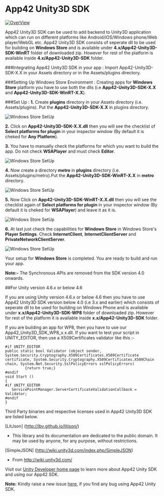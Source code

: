 App42 Unity3D SDK
=================

[![OverView](http://api.shephertz.com/images/0.1/logo.png)](http://api.shephertz.com/)

App42 Unity3D SDK can be used to add backend to Unity3D application which can run on different platforms like Android/iOS/Windows phone/Web player/WebGL etc. App42 Unity3D SDK consists of seperate dll to be used for building on __Windows Store__ and is available under __4.x/App42-Unity3D-SDK-WinRT__ folder of downloaded zip. However for rest of the platform is available inside __4.x/App42-Unity3D-SDK__ folder.

###Integrating App42 Unity3D SDK in your app :
Import App42-Unity3D-SDK-X.X in your Assets directory or in the Assets/plugins directory.


###Setting Up Windows Store Environment :
Creating apps for __Windows Store__ platform you have to use both the dlls (i.e __App42-Unity3D-SDK-X.X__ and __App42-Unity3D-SDK-WinRT-X.X__).


###Set Up :
**1.** Create __plugins__ directory in your Assets directory (i.e. Assets/plugins). 
Put the **App42-Unity3D-SDK-X.X** in plugins directory.

![Windows Store SetUp](https://raw.githubusercontent.com/AkshayMShepHertz/App42_ScreenShots/master/ScreenShots/pluginsFolder.png)


**2.** Click on __App42-Unity3D-SDK-X.X.dll__ then you will see the checklist of __Select platforms for plugin__ in your inspector window (By default it is cheked for __Any Platform__).


**3.** You have to manually check the platforms for which you want to build the app. Do not check __WSAPlayer__ and must check __Editor__.


![Windows Store SetUp](https://raw.githubusercontent.com/AkshayMShepHertz/App42_ScreenShots/master/ScreenShots/allChecked.png)


**4.** Now create a directory __metro__ in __plugins__ directory (i.e. Assets/plugins/metro).Put the __App42-Unity3D-SDK-WinRT-X.X__ in __metro__ directory.


![Windows Store SetUp](https://raw.githubusercontent.com/AkshayMShepHertz/App42_ScreenShots/master/ScreenShots/metroFolder.png)


**5.** Now Click on __App42-Unity3D-SDK-WinRT-X.X.dll__ then you will see the checklist again of __Select platforms for plugin__ in your inspector window (By default it is cheked for __WSAPlayer__) and leave it as it is.


![Windows Store SetUp](https://raw.githubusercontent.com/AkshayMShepHertz/App42_ScreenShots/master/ScreenShots/metroChecked.png)


**6.** At last just check the capabilities for __Windows Store__ in Windows Store's __Player Settings__. Check __InternetClient__, __InternetClientServer__ and __PrivateNetworkClientServer__.


![Windows Store SetUp](https://raw.githubusercontent.com/AkshayMShepHertz/App42_ScreenShots/master/ScreenShots/capabilities.png)


Your setup for __Windows Store__ is completed. You are ready to build and run your app.

__Note:-__ The Synchronous APIs are removed from the SDK version 4.0 onwards. 

##For Unity version 4.6.x or below 4.6

If you are using Unity version 4.6.x or below 4.6 then you have to use App42 Unity3D SDK version below 4.0 (i.e 3.x and earlier)  which consists of seperate dll to be used for building on Windows Phone and is available under __x.x/App42-Unity3D-SDK-WP8__ folder of downloaded zip. However for rest of the platform it is available inside __x.x/App42-Unity3D-SDK__ folder. 

If you are building an app for WP8, then you have to use our App42_Unity3D_SDK_WP8_x.x.dll.
If you want to test your script in UNITY_EDITOR, then use a X509Certificates validator like this :-
```
#if UNITY_EDITOR
public static bool Validator (object sender, System.Security.Cryptography.X509Certificates.X509Certificate certificate, System.Security.Cryptography.X509Certificates.X509Chain chain, System.Net.Security.SslPolicyErrors sslPolicyErrors)
         {return true;}
#endif
void Start ()
{
#if UNITY_EDITOR
   ServicePointManager.ServerCertificateValidationCallback = Validator;
#endif
}
```

Third Party binaries and respective licenses used in App42 Unity3D SDK are listed below.

[LitJson] (http://lbv.github.io/litjson/)

- This library and its documentation are dedicated to the public domain. It may be used by anyone, for any purpose, without restrictions.

[SimpleJSON] (http://wiki.unity3d.com/index.php/SimpleJSON)
- From http://wiki.unity3d.com/

Visit our [Unity Developer home page](http://api.shephertz.com/app42-dev/unity3d-backend-apis.php) to learn more about App42 Unity SDK and using our App42 SDK.

__Note:__ Kindly raise a new issue [here](https://github.com/shephertz/App42-Issue-Tracker/issues), if you find any bug using App42 Unity SDK.
